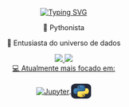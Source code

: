 <p align="center">
  <a href="https://git.io/typing-svg">
    <img src="https://readme-typing-svg.demolab.com?font=Fira+Code&weight=600&size=25&pause=1000&color=ffffff&random=false&width=435&height=40&lines=Ol%C3%A1%2C+eu+sou+Rafael+Gonçalves!+%E2%98%95%F0%9F%92%BB%F0%9F%8C%9" alt="Typing SVG">
  </a>
</p>

<div align="center">

🌱 Pythonista

💬 Entusiasta do universo de dados

</div>
<div align="center">
  <a href="https://github.com/rafaael1">
  <img height="150em" src="https://github-readme-stats.vercel.app/api?username=rafaael1&show_icons=true&theme=dracula&include_all_commits=true&count_private=true"/>
  <img height="150em" src="https://github-readme-stats.vercel.app/api/top-langs/?username=rafaael1&layout=compact&langs_count=8&theme=dracula"/>
</div>
    
<div align="center">
 💻 Atualmente mais focado em:
</div>

<div style="display: inline_block" align="center"><br>
  <img align="center" alt="Jupyter" height="30" width="40" src="https://cdn.jsdelivr.net/gh/devicons/devicon@latest/icons/jupyter/jupyter-original-wordmark.svg">
  <img align="center" alt="Python" height="30" width="40" src="https://raw.githubusercontent.com/tandpfun/skill-icons/main/icons/Python-Dark.svg">

</div>
